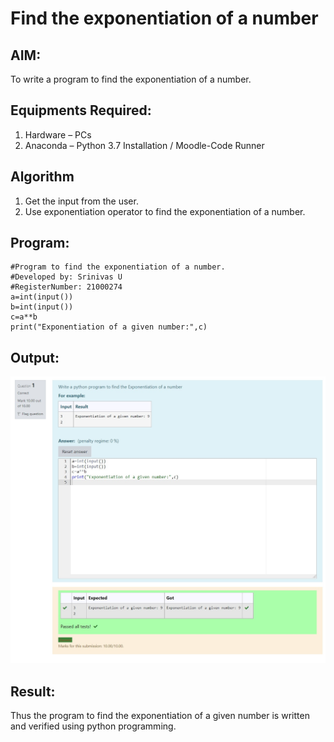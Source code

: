 # Find the exponentiation of a number

## AIM:
To write a program to find the exponentiation of a number.

## Equipments Required:
1. Hardware – PCs
2. Anaconda – Python 3.7 Installation / Moodle-Code Runner

## Algorithm
1. Get the input from the user.
2. Use exponentiation operator to find the exponentiation of a number.

## Program:
```
#Program to find the exponentiation of a number.
#Developed by: Srinivas U
#RegisterNumber: 21000274
a=int(input())
b=int(input())
c=a**b
print("Exponentiation of a given number:",c)
```

## Output:
![exponeentation](expo.jpg)


## Result:
Thus the program to find the exponentiation of a given number is written and verified using python programming.
